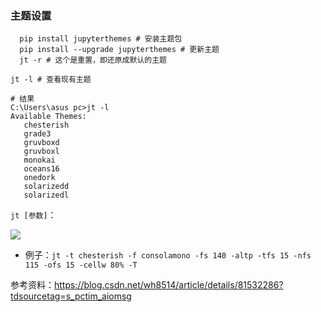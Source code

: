 ### 主题设置

```
  pip install jupyterthemes # 安装主题包
  pip install --upgrade jupyterthemes # 更新主题
  jt -r # 这个是重置，即还原成默认的主题
```

```
jt -l # 查看现有主题

# 结果
C:\Users\asus pc>jt -l
Available Themes:
   chesterish
   grade3
   gruvboxd
   gruvboxl
   monokai
   oceans16
   onedork
   solarizedd
   solarizedl
```

`jt [参数]`：

![](https://img-blog.csdn.net/20181024164357162?watermark/2/text/aHR0cHM6Ly9ibG9nLmNzZG4ubmV0L3doODUxNA==/font/5a6L5L2T/fontsize/400/fill/I0JBQkFCMA==/dissolve/70)



- 例子：`jt -t chesterish -f consolamono -fs 140 -altp -tfs 15 -nfs 115 -ofs 15 -cellw 80% -T`

参考资料：<https://blog.csdn.net/wh8514/article/details/81532286?tdsourcetag=s_pctim_aiomsg>